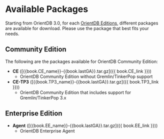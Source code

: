 # Available Packages

Starting from OrientDB 3.0, for each [OrientDB Editions](../../misc/Editions.md), different packages are available for download. Please use the package that best fits your needs.

## Community Edition

The following are the packages available for OrientDB Community Edition:

- **CE** ([{{book.CE_name}}-{{book.lastGA}}.tar.gz]({{ book.CE_link }}))
    - OrientDB Community Edition without Gremlin/TinkerPop support 
- **CE-TP3** ([{{book.TP3_name}}-{{book.lastGA}}.tar.gz]({{ book.TP3_link }}))
    - OrientDB Community Edition that includes support for Gremlin/TinkerPop 3.x   
 
## Enterprise Edition

- **Agent** ([{{book.EE_name}}-{{book.lastGA}}.tar.gz]({{ book.EE_link }}))
    - OrientDB Enterprise Agent 
